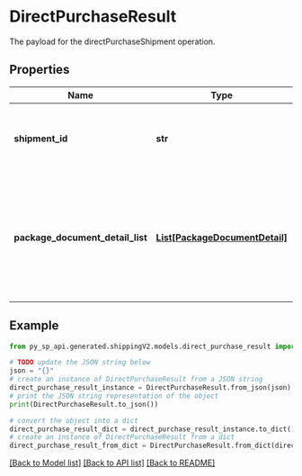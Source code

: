 # DirectPurchaseResult

The payload for the directPurchaseShipment operation.

## Properties

Name | Type | Description | Notes
------------ | ------------- | ------------- | -------------
**shipment_id** | **str** | The unique shipment identifier provided by a shipping service. | 
**package_document_detail_list** | [**List[PackageDocumentDetail]**](PackageDocumentDetail.md) | A list of post-purchase details about a package that will be shipped using a shipping service. | [optional] 

## Example

```python
from py_sp_api.generated.shippingV2.models.direct_purchase_result import DirectPurchaseResult

# TODO update the JSON string below
json = "{}"
# create an instance of DirectPurchaseResult from a JSON string
direct_purchase_result_instance = DirectPurchaseResult.from_json(json)
# print the JSON string representation of the object
print(DirectPurchaseResult.to_json())

# convert the object into a dict
direct_purchase_result_dict = direct_purchase_result_instance.to_dict()
# create an instance of DirectPurchaseResult from a dict
direct_purchase_result_from_dict = DirectPurchaseResult.from_dict(direct_purchase_result_dict)
```
[[Back to Model list]](../README.md#documentation-for-models) [[Back to API list]](../README.md#documentation-for-api-endpoints) [[Back to README]](../README.md)



